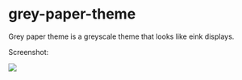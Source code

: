 # grey-paper-theme

Grey paper theme is a greyscale theme that looks like eink displays.

Screenshot:

![](https://gugod.org/2020/04/grey-paper-theme-emacs/screenshot-grey-paper-perlbrew.png)
